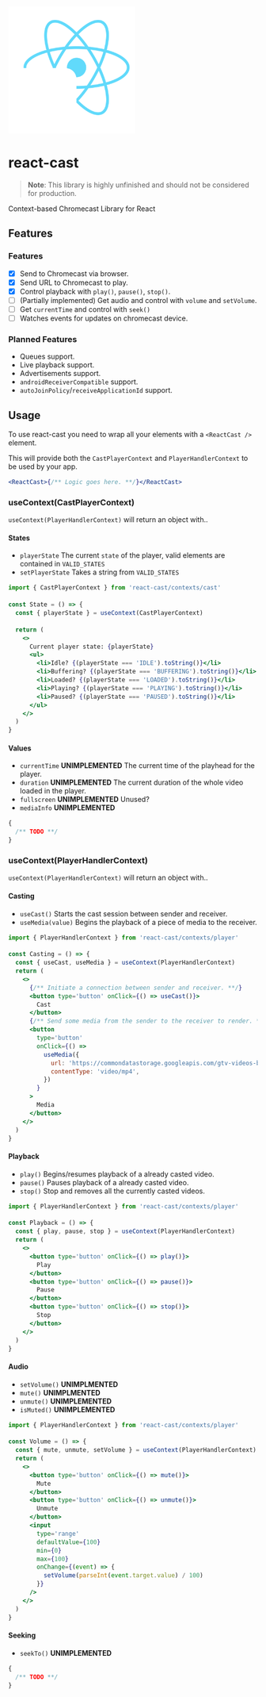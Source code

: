 <img src="icon.svg" alt="logo" width="256" height="256" height="auto" />

# react-cast

> **Note**:
> This library is highly unfinished and should not be considered for production.

Context-based Chromecast Library for React

## Features

### Features

- [x] Send to Chromecast via browser.
- [x] Send URL to Chromecast to play.
- [x] Control playback with `play()`, `pause()`, `stop()`.
- [ ] (Partially implemented) Get audio and control with `volume` and `setVolume`.
- [ ] Get `currentTime` and control with `seek()`
- [ ] Watches events for updates on chromecast device.

### Planned Features

- Queues support.
- Live playback support.
- Advertisements support.
- `androidReceiverCompatible` support.
- `autoJoinPolicy`/`receiveApplicationId` support.

## Usage

To use react-cast you need to wrap all your elements with a `<ReactCast />` element.

This will provide both the `CastPlayerContext` and `PlayerHandlerContext` to be used by your app.

```jsx
<ReactCast>{/** Logic goes here. **/}</ReactCast>
```

### useContext(CastPlayerContext)

`useContext(PlayerHandlerContext)` will return an object with..

#### States

- `playerState` The current `state` of the player, valid elements are contained in `VALID_STATES`
- `setPlayerState` Takes a string from `VALID_STATES`

```jsx
import { CastPlayerContext } from 'react-cast/contexts/cast'

const State = () => {
  const { playerState } = useContext(CastPlayerContext)

  return (
    <>
      Current player state: {playerState}
      <ul>
        <li>Idle? {(playerState === 'IDLE').toString()}</li>
        <li>Buffering? {(playerState === 'BUFFERING').toString()}</li>
        <li>Loaded? {(playerState === 'LOADED').toString()}</li>
        <li>Playing? {(playerState === 'PLAYING').toString()}</li>
        <li>Paused? {(playerState === 'PAUSED').toString()}</li>
      </ul>
    </>
  )
}
```

#### Values

- `currentTime` **UNIMPLEMENTED** The current time of the playhead for the player.
- `duration` **UNIMPLEMENTED** The current duration of the whole video loaded in the player.
- `fullscreen` **UNIMPLEMENTED** Unused?
- `mediaInfo` **UNIMPLEMENTED**

```jsx
{
  /** TODO **/
}
```

### useContext(PlayerHandlerContext)

`useContext(PlayerHandlerContext)` will return an object with..

#### Casting

- `useCast()` Starts the cast session between sender and receiver.
- `useMedia(value)` Begins the playback of a piece of media to the receiver.

```jsx
import { PlayerHandlerContext } from 'react-cast/contexts/player'

const Casting = () => {
  const { useCast, useMedia } = useContext(PlayerHandlerContext)
  return (
    <>
      {/** Initiate a connection between sender and receiver. **/}
      <button type='button' onClick={() => useCast()}>
        Cast
      </button>
      {/** Send some media from the sender to the receiver to render. **/}
      <button
        type='button'
        onClick={() =>
          useMedia({
            url: 'https://commondatastorage.googleapis.com/gtv-videos-bucketbig_buck_bunny_1080p.mp4',
            contentType: 'video/mp4',
          })
        }
      >
        Media
      </button>
    </>
  )
}
```

#### Playback

- `play()` Begins/resumes playback of a already casted video.
- `pause()` Pauses playback of a already casted video.
- `stop()` Stop and removes all the currently casted videos.

```jsx
import { PlayerHandlerContext } from 'react-cast/contexts/player'

const Playback = () => {
  const { play, pause, stop } = useContext(PlayerHandlerContext)
  return (
    <>
      <button type='button' onClick={() => play()}>
        Play
      </button>
      <button type='button' onClick={() => pause()}>
        Pause
      </button>
      <button type='button' onClick={() => stop()}>
        Stop
      </button>
    </>
  )
}
```

#### Audio

- `setVolume()` **UNIMPLMENTED**
- `mute()` **UNIMPLMENTED**
- `unmute()` **UNIMPLEMENTED**
- `isMuted()` **UNIMPLEMENTED**

```jsx
import { PlayerHandlerContext } from 'react-cast/contexts/player'

const Volume = () => {
  const { mute, unmute, setVolume } = useContext(PlayerHandlerContext)
  return (
    <>
      <button type='button' onClick={() => mute()}>
        Mute
      </button>
      <button type='button' onClick={() => unmute()}>
        Unmute
      </button>
      <input
        type='range'
        defaultValue={100}
        min={0}
        max={100}
        onChange={(event) => {
          setVolume(parseInt(event.target.value) / 100)
        }}
      />
    </>
  )
}
```

#### Seeking

- `seekTo()` **UNIMPLEMENTED**

```jsx
{
  /** TODO **/
}
```
